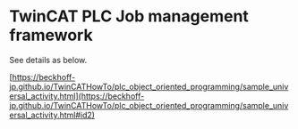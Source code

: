 # TwinCAT PLC Job management framework

See details as below.

[https://beckhoff-jp.github.io/TwinCATHowTo/plc_object_oriented_programming/sample_universal_activity.html](https://beckhoff-jp.github.io/TwinCATHowTo/plc_object_oriented_programming/sample_universal_activity.html#id2)